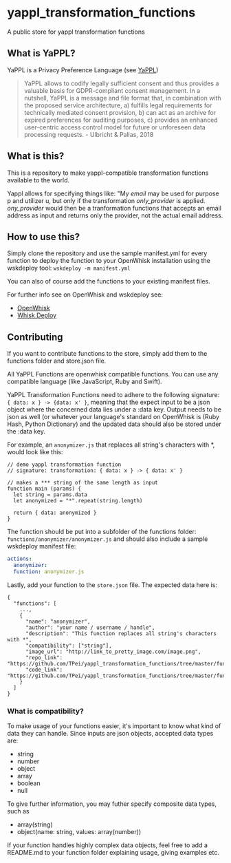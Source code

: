 # yappl_transformation_functions

A public store for yappl transformation functions

## What is YaPPL?

YaPPL is a Privacy Preference Language (see
[YaPPL](https://github.com/maroulb/YaPPL))

> YaPPL allows to codify legally sufficient consent and thus provides a
> valuable basis for GDPR-compliant consent management. In a nutshell,
> YaPPL is a message and file format that, in combination with the
> proposed service architecture, a) fulfills legal requirements for
> technically mediated consent provision, b) can act as an archive for
> expired preferences for auditing purposes, c) provides an enhanced
> user-centric access control model for future or unforeseen data
> processing requests. - Ulbricht & Pallas, 2018


## What is this?

This is a repository to make yappl-compatible transformation functions
available to the world.

Yappl allows for specifying things like:
"My *email* may be used for purpose p and utilizer u, but only if the
transformation *only_provider* is applied.
*ony_provider* would then be a tranformation functions that accepts an
email address as input and returns only the provider, not the actual
email address.

## How to use this?
Simply clone the repository and use the sample manifest.yml for every
function to deploy the function to your OpenWhisk installation using the
wskdeploy tool: `wskdeploy -m manifest.yml`

You can also of course add the functions to your existing manifest
files.

For further info see on OpenWhisk and wskdeploy see:
- [OpenWhisk](https://github.com/apache/incubator-openwhisk)
- [Whisk Deploy](https://github.com/apache/incubator-openwhisk-wskdeploy)

## Contributing
If you want to contribute functions to the store, simply add them to the
functions folder and store.json file.

All YaPPL Functions are openwhisk compatible functions. You can use any
compatible language (like JavaScript, Ruby and Swift).

YaPPL Transformation Functions need to adhere to the following
signature: `{ data: x } -> {data: x' }`, meaning that the expect input
to be a json object where the concerned data lies under a :data key.
Output needs to be json as well (or whatever your language's standard on
OpenWhisk is (Ruby Hash, Python Dictionary) and the updated data should
also be stored under the :data key.

For example, an `anonymizer.js` that replaces all string's characters
with *, would look like this:
```
// demo yappl transformation function
// signature: transformation: { data: x } -> { data: x' }

// makes a *** string of the same length as input
function main (params) {
  let string = params.data
  let anonymized = "*".repeat(string.length)

  return { data: anonymized }
}
```

The function should be put into a subfolder of the functions folder:
`functions/anonymizer/anonymizer.js` and should also include a sample
wskdeploy manifest file:
```yaml
actions:
  anonymizer:
  function: anonymizer.js
```

Lastly, add your function to the `store.json` file. The expected data
here is:
```
{
  "functions": [
    ...,
    {
      "name": "anonymizer",
      "author": "your name / username / handle",
      "description": "This function replaces all string's characters with *",
      "compatibility": ["string"],
      "image_url": "http://link_to_pretty_image.com/image.png",
      "repo_link": "https://github.com/TPei/yappl_transformation_functions/tree/master/functions/anonymizer",
      "code_link": "https://github.com/TPei/yappl_transformation_functions/tree/master/functions/anonymizer/anonymizer.js"
    }
  ]
}
```

### What is compatibility?
To make usage of your functions easier, it's important to know what kind
of data they can handle. Since inputs are json objects, accepted data
types are:
- string
- number
- object
- array
- boolean
- null

To give further information, you may futher specify composite data
types, such as
- array(string)
- object(name: string, values: array(number))

If your function handles highly complex data objects, feel free to add a
README.md to your function folder explaining usage, giving examples etc.

